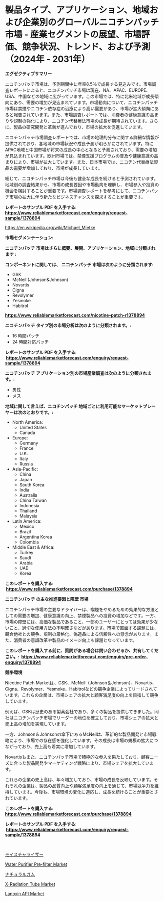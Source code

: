 <p><h1>製品タイプ、アプリケーション、地域および企業別のグローバルニコチンパッチ市場 - 産業セグメントの展望、市場評価、競争状況、トレンド、および予測（2024年 - 2031年）</h1></p><p><strong>エグゼクティブサマリー</strong></p>
<p><p>ニコチンパッチ市場は、予測期間中に年率8.5％で成長する見込みです。市場調査レポートによると、ニコチンパッチ市場は現在、NA、APAC、EUROPE、USA、中国などの地域に広がっています。この市場では、特に北米地域が成長傾向にあり、需要の増加が見込まれています。市場動向について、ニコチンパッチ市場は禁煙やニコチン依存症の治療により高い需要があり、市場が拡大傾向にあると報告されています。また、市場調査レポートでは、消費者の健康意識の高まりや規制の強化により、ニコチン代替療法市場の成長が期待されています。さらに、製品の研究開発と革新が進んでおり、市場の拡大を促進しています。</p><p>ニコチンパッチ市場調査レポートでは、市場の地理的分布に関する詳細な情報が提供されており、各地域の市場状況や成長予測が明らかにされています。特にAPAC地域と中国市場が将来の成長の中心となると予測されており、需要の増加が見込まれています。欧州市場では、禁煙支援プログラムの普及や健康意識の高まりにより、市場が拡大しています。また、日本市場では、ニコチン代替療法製品の需要が増加しており、市場が成長しています。</p><p>総じて、ニコチンパッチ市場は今後も健全な成長を続けると予測されています。地域別の調査結果から、市場の成長要因や市場動向を理解し、市場参入や投資の機会を検討することが重要です。市場調査レポートを参考にして、ニコチンパッチ市場の拡大に伴う新たなビジネスチャンスを探求することが重要です。</p></p>
<p><strong>レポートのサンプル PDF を入手する: <a href="https://www.reliablemarketforecast.com/enquiry/request-sample/1378894">https://www.reliablemarketforecast.com/enquiry/request-sample/1378894</a></strong></p>
<p><a href="https://en.wikipedia.org/wiki/Michael_Mietke">https://en.wikipedia.org/wiki/Michael_Mietke</a></p>
<p><strong>市場セグメンテーション:</strong></p>
<p><strong> ニコチンパッチ 市場はさらに概要、展開、アプリケーション、地域に分類されます :</strong></p>
<p><strong>コンポーネントに関しては、 ニコチンパッチ 市場は次のように分類されます: &nbsp;</strong></p>
<p><ul><li>GSK</li><li>McNeil (Johnson&Johnson)</li><li>Novartis</li><li>Cigna</li><li>Revolymer</li><li>Yesmoke</li><li>Habitrol</li></ul></p>
<p><strong><a href="https://www.reliablemarketforecast.com/nicotine-patch-r1378894">https://www.reliablemarketforecast.com/nicotine-patch-r1378894</a></strong></p>
<p><strong> ニコチンパッチ タイプ別の市場分析は次のように分類されます。:</strong></p>
<p><ul><li>16 時間パッチ</li><li>24 時間対応パッチ</li></ul></p>
<p><strong>レポートのサンプル PDF を入手する: &nbsp;<a href="https://www.reliablemarketforecast.com/enquiry/request-sample/1378894">https://www.reliablemarketforecast.com/enquiry/request-sample/1378894</a></strong></p>
<p><strong> ニコチンパッチ アプリケーション別の市場産業調査は次のように分類されます。:</strong></p>
<p><ul><li>男性</li><li>メス</li></ul></p>
<p><strong>地域に関して言えば、ニコチンパッチ 地域ごとに利用可能なマーケットプレーヤーは次のとおりです。:</strong></p>
<p><ul>
    <li>
        North America:
        <ul>
            <li>United States</li>
            <li>Canada</li>
        </ul>
    </li>
    <li>
        Europe:
        <ul>
            <li>Germany</li>
            <li>France</li>
            <li>U.K.</li>
            <li>Italy</li>
            <li>Russia</li>
        </ul>
    </li>
    <li>
        Asia-Pacific:
        <ul>
            <li>China</li>
            <li>Japan</li>
            <li>South Korea</li>
            <li>India</li>
            <li>Australia</li>
            <li>China Taiwan</li>
            <li>Indonesia</li>
            <li>Thailand</li>
            <li>Malaysia</li>
        </ul>
    </li>
    <li>
        Latin America:
        <ul>
            <li>Mexico</li>
            <li>Brazil</li>
            <li>Argentina Korea</li>
            <li>Colombia</li>
        </ul>
    </li>
    <li>
        Middle East & Africa:
        <ul>
            <li>Turkey</li>
            <li>Saudi</li>
            <li>Arabia</li>
            <li>UAE</li>
            <li>Korea</li>
        </ul>
    </li>
    </ul></p>
<p><strong>このレポートを購入する: &nbsp;<a href="https://www.reliablemarketforecast.com/purchase/1378894">https://www.reliablemarketforecast.com/purchase/1378894</a></strong></p>
<p><strong>ニコチンパッチ の主な推進要因と障壁 市場</strong></p>
<p><p>ニコチンパッチ市場の主要なドライバーは、喫煙をやめるための効果的な方法としての需要の増加、健康意識の向上、禁煙製品への投資の増加などです。一方、市場の障壁には、高価な製品であること、一部のユーザーにとっては効果が少ないこと、適切な使用方法の不明確さなどがあります。市場で直面する課題には、競合他社との競争、規制の厳格化、偽造品による信頼性への懸念があります。また、消費者の意識改革や製品のイメージ向上も課題となっています。</p></p>
<p><strong>このレポートを購入する前に、質問がある場合は問い合わせるか、共有してください。:&nbsp; <a href="https://www.reliablemarketforecast.com/enquiry/pre-order-enquiry/1378894">https://www.reliablemarketforecast.com/enquiry/pre-order-enquiry/1378894</a></strong></p>
<p><strong>競争環境</strong></p>
<p><p>Nicotine Patch Marketは、GSK、McNeil（Johnson＆Johnson）、Novartis、Cigna、Revolymer、Yesmoke、Habitrolなどの競争企業によってリードされています。これらの企業は、市場シェアの拡大と顧客満足度の向上を目指して競争しています。</p><p>例えば、GSKは歴史のある製薬会社であり、多くの製品を提供してきました。同社はニコチンパッチ市場でリーダーの地位を確立しており、市場シェアの拡大と売上高の増加を実現しています。</p><p>一方、Johnson＆Johnsonの傘下にあるMcNeilは、革新的な製品開発と市場戦略により、市場での存在感を強化しています。その成長は市場の規模の拡大につながっており、売上高も着実に増加しています。</p><p>Novartisもまた、ニコチンパッチ市場で積極的な参入を果たしており、顧客ニーズに合った製品開発やマーケティング戦略により、市場シェアを拡大しています。</p><p>これらの企業の売上高は、年々増加しており、市場の成長を反映しています。それぞれの企業は、製品の品質向上や顧客満足度の向上を通じて、市場競争力を維持しています。今後も、市場環境の変化に適応し、成長を続けることが重要とされています。</p></p>
<p><strong>このレポートを購入する: &nbsp; <a href="https://www.reliablemarketforecast.com/purchase/1378894">https://www.reliablemarketforecast.com/purchase/1378894</a></strong></p>
<p><strong>レポートのサンプル PDF を入手する: &nbsp;<a href="https://www.reliablemarketforecast.com/enquiry/request-sample/1378894">https://www.reliablemarketforecast.com/enquiry/request-sample/1378894</a></strong><strong></strong></p>
<p>&nbsp;</p>
<p><p><a href="https://github.com/RandallRunte2023/Market-Research-Report-List-2/blob/main/1943638859.md">モイスチャライザー</a></p><p><a href="https://medium.com/@stevenlane654/global-water-purifier-pre-filter-market-opportunities-and-forecast-for-period-from-2024-to-2031-6de9daf9147b">Water Purifier Pre-filter Market</a></p><p><a href="https://github.com/DanykaKilback/Market-Research-Report-List-2/blob/main/7249603860.md">ナチュラルガム</a></p><p><a href="https://github.com/ajiariaa/Market-Research-Report-List-1/blob/main/x-radiation-tube-market.md">X-Radiation Tube Market</a></p><p><a href="https://github.com/niyotibauri9/Market-Research-Report-List-1/blob/main/lanoxin-api-market.md">Lanoxin API Market</a></p></p>